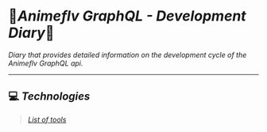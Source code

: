 # 🎉*Animeflv GraphQL - Development Diary*🎉
*Diary that provides detailed information on the development cycle of the Animeflv GraphQL api.*

---

## ‎‍💻 *Technologies*
> *[List of tools](./files/technologies.md)*


